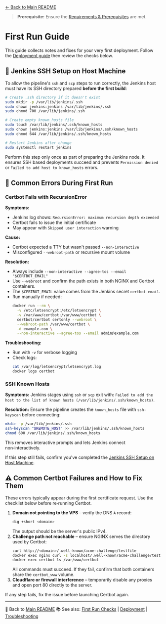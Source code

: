 [← Back to Main README](../README.md)

> **Prerequisite:** Ensure the [Requirements & Prerequisites](../README.md#-requirements--prerequisites) are met.

# First Run Guide

This guide collects notes and fixes for your very first deployment. Follow the [Deployment guide](deployment.md) then review the checks below.

## 🔐 Jenkins SSH Setup on Host Machine

To allow the pipeline's `ssh` and `scp` steps to run correctly, the Jenkins host must have its SSH directory prepared **before the first build**:

```bash
# Create .ssh directory if it doesn't exist
sudo mkdir -p /var/lib/jenkins/.ssh
sudo chown jenkins:jenkins /var/lib/jenkins/.ssh
sudo chmod 700 /var/lib/jenkins/.ssh

# Create empty known_hosts file
sudo touch /var/lib/jenkins/.ssh/known_hosts
sudo chown jenkins:jenkins /var/lib/jenkins/.ssh/known_hosts
sudo chmod 644 /var/lib/jenkins/.ssh/known_hosts

# Restart Jenkins after change
sudo systemctl restart jenkins
```

Perform this step only once as part of preparing the Jenkins node. It ensures SSH based deployments succeed and prevents `Permission denied` or `Failed to add host to known_hosts` errors.

## 🐛 Common Errors During First Run

### Certbot Fails with RecursionError

**Symptoms:**
- Jenkins log shows: `RecursionError: maximum recursion depth exceeded`
- Certbot fails to issue the initial certificate
- May appear with `Skipped user interaction` warning

**Cause:**
- Certbot expected a TTY but wasn't passed `--non-interactive`
- Misconfigured `--webroot-path` or recursive mount volume

**Resolution:**
- Always include `--non-interactive --agree-tos --email "$CERTBOT_EMAIL"`
- Use `--webroot` and confirm the path exists in both NGINX and Certbot containers.
- The `$CERTBOT_EMAIL` value comes from the Jenkins secret `certbot-email`.
- Run manually if needed:
  ```bash
  docker run --rm \
    -v /etc/letsencrypt:/etc/letsencrypt \
    -v /var/www/certbot:/var/www/certbot \
    certbot/certbot certonly --webroot \
    --webroot-path /var/www/certbot \
    -d example.com \
    --non-interactive --agree-tos --email admin@example.com
  ```

**Troubleshooting:**
- Run with `-v` for verbose logging
- Check logs:
  ```bash
  cat /var/log/letsencrypt/letsencrypt.log
  docker logs certbot
  ```

### SSH Known Hosts

**Symptoms:** Jenkins stages using `ssh` or `scp` exit with:
`Failed to add the host to the list of known hosts (/var/lib/jenkins/.ssh/known_hosts)`.

**Resolution:** Ensure the pipeline creates the `known_hosts` file with `ssh-keyscan` before connecting:

```bash
mkdir -p /var/lib/jenkins/.ssh
ssh-keyscan "$REMOTE_HOST" >> /var/lib/jenkins/.ssh/known_hosts
chmod 600 /var/lib/jenkins/.ssh/known_hosts
```

This removes interactive prompts and lets Jenkins connect non‑interactively.

If this step still fails, confirm you've completed the [Jenkins SSH Setup on Host Machine](#-jenkins-ssh-setup-on-host-machine).

## ⚠️ Common Certbot Failures and How to Fix Them

These errors typically appear during the first certificate request. Use the checklist below before re‑running Certbot.

1. **Domain not pointing to the VPS** – verify the DNS `A` record:
   ```bash
   dig +short <domain>
   ```
   The output should be the server's public IPv4.
2. **Challenge path not reachable** – ensure NGINX serves the directory used by Certbot:
   ```bash
   curl http://<domain>/.well-known/acme-challenge/testfile
   docker exec nginx curl -s localhost/.well-known/acme-challenge/testfile
   docker exec certbot ls /var/www/certbot
   ```
   All commands must succeed. If they fail, confirm that both containers share the `certbot_www` volume.
3. **Cloudflare or firewall interference** – temporarily disable any proxies and open port 80 directly to the server.

If any step fails, fix the issue before launching Certbot again.

---
🔗 Back to [Main README](../README.md)
📚 See also: [First Run Checks](first-run-checks.md) | [Deployment](deployment.md) | [Troubleshooting](troubleshooting.md)
